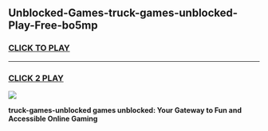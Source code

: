 
## Unblocked-Games-truck-games-unblocked-Play-Free-bo5mp
<h3>
<a href="https://premium76.site?title=truck-games-unblocked&ref=24M">CLICK TO PLAY</a></h3>
<hr>

<h3>
<a href="https://premium76.site?title=truck-games-unblocked&ref=24M">CLICK 2 PLAY</a>
  
</h3>

<a href="https://premium76.site?title=truck-games-unblocked&ref=24M"><img src="https://clearcache.store/games.png"></a>


**truck-games-unblocked games unblocked: Your Gateway to Fun and Accessible Online Gaming**
